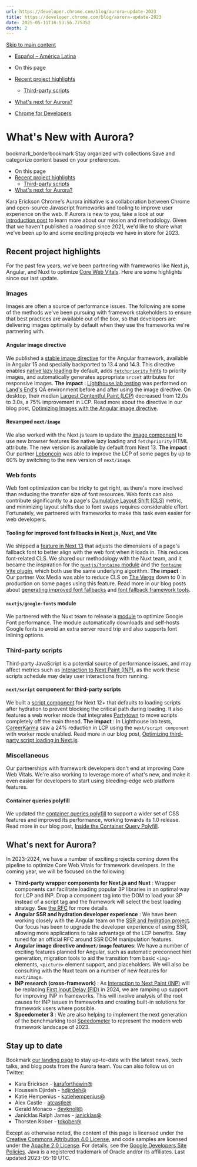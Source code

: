 ```yaml
---
url: https://developer.chrome.com/blog/aurora-update-2023
title: https://developer.chrome.com/blog/aurora-update-2023
date: 2025-05-11T16:53:56.775352
depth: 2
---
```


[ Skip to main content ](https://developer.chrome.com/blog/aurora-update-2023#main-content)
  * [Español – América Latina](https://developer.chrome.com/blog/aurora-update-2023?hl=es-419)




  * On this page
  * [Recent project highlights](https://developer.chrome.com/blog/aurora-update-2023#recent_project_highlights)
    * [Third-party scripts](https://developer.chrome.com/blog/aurora-update-2023#third-party_scripts)
  * [What's next for Aurora?](https://developer.chrome.com/blog/aurora-update-2023#whats_next_for_aurora)


  * [ Chrome for Developers ](https://developer.chrome.com/)


#  What's New with Aurora? 
bookmark_borderbookmark Stay organized with collections  Save and categorize content based on your preferences.
  * On this page
  * [Recent project highlights](https://developer.chrome.com/blog/aurora-update-2023#recent_project_highlights)
    * [Third-party scripts](https://developer.chrome.com/blog/aurora-update-2023#third-party_scripts)
  * [What's next for Aurora?](https://developer.chrome.com/blog/aurora-update-2023#whats_next_for_aurora)


Kara Erickson 
Chrome's Aurora initiative is a collaboration between Chrome and open-source Javascript frameworks and tooling to improve user experience on the web. If Aurora is new to you, take a look at our [introduction post](https://developer.chrome.com/blog/introducing-aurora) to learn more about our mission and methodology.
Given that we haven't published a roadmap since 2021, we'd like to share what we've been up to and some exciting projects we have in store for 2023.
## Recent project highlights
For the past few years, we've been partnering with frameworks like Next.js, Angular, and Nuxt to optimize [Core Web Vitals](https://web.dev/articles/vitals). Here are some highlights since our last update.
### Images
Images are often a source of performance issues. The following are some of the methods we've been pursuing with framework stakeholders to ensure that best practices are available out of the box, so that developers are delivering images optimally by default when they use the frameworks we're partnering with.
#### Angular image directive
We published a [stable image directive](https://angular.io/guide/image-directive) for the Angular framework, available in Angular 15 and specially backported to 13.4 and 14.3. This directive enables [native lazy loading](https://web.dev/articles/browser-level-image-lazy-loading) by default, adds [`fetchpriority` hints](https://web.dev/articles/fetch-priority) to priority images, and automatically generates appropriate `srcset` attributes for responsive images.
**The impact** : [Lighthouse lab testing](https://philipwalton.com/articles/my-challenge-to-the-web-performance-community/) was performed on [Land's End's](https://www.landsend.com/) QA environment before and after using the image directive. On desktop, their median [Largest Contentful Paint (LCP)](https://web.dev/articles/lcp) decreased from 12.0s to 3.0s, a 75% improvement in LCP.
Read more about the directive in our blog post, [Optimizing Images with the Angular image directive](https://developer.chrome.com/blog/angular-image-directive).
#### Revamped `next/image`
We also worked with the Next.js team to update the [image component](https://nextjs.org/docs/app/building-your-application/optimizing/images) to use new browser features like native lazy loading and `fetchpriority` HTML attribute. The new version is available by default from Next 13.
**The impact** : Our partner [Leboncoin](https://www.leboncoin.fr/) was able to improve the LCP of some pages by up to 60% by switching to the new version of `next/image`.
### Web fonts
Web font optimization can be tricky to get right, as there's more involved than reducing the transfer size of font resources. Web fonts can also contribute significantly to a page's [Cumulative Layout Shift (CLS)](https://web.dev/articles/cls) metric, and minimizing layout shifts due to font swaps requires considerable effort. Fortunately, we partnered with frameworks to make this task even easier for web developers.
#### Tooling for improved font fallbacks in Next.js, Nuxt, and Vite
We shipped a [feature in Next 13](https://nextjs.org/docs/app/building-your-application/optimizing/fonts) that adjusts the dimensions of a page's fallback font to better align with the web font when it loads in. This reduces font-related CLS. We shared our methodology with the Nuxt team, and it became the inspiration for the [`nuxtjs/fontaine` module](https://github.com/nuxt-modules/fontaine) and the [`fontaine` Vite plugin](https://github.com/danielroe/fontaine), which both use the same underlying algorithm.
**The impact** : Our partner Vox Media was able to reduce CLS on [The Verge](https://www.theverge.com/) down to 0 in production on some pages using this feature.
Read more in our blog posts about [generating improved font fallbacks](https://developer.chrome.com/blog/font-fallbacks) and [font fallback framework tools](https://developer.chrome.com/blog/framework-tools-font-fallback).
#### `nuxtjs/google-fonts` module
We partnered with the Nuxt team to release a [module](https://google-fonts.nuxtjs.org/) to optimize Google Font performance. The module automatically downloads and self-hosts Google fonts to avoid an extra server round trip and also supports font inlining options.
### Third-party scripts
Third-party JavaScript is a potential source of performance issues, and may affect metrics such as [Interaction to Next Paint (INP)](https://web.dev/articles/inp), as the work these scripts schedule may delay user interactions from running.
#### `next/script` component for third-party scripts
We built a [script component](https://nextjs.org/docs/app/building-your-application/optimizing/scripts) for Next 12+ that defaults to loading scripts after hydration to prevent blocking the critical path during loading. It also features a web worker mode that integrates [Partytown](https://partytown.builder.io/) to move scripts completely off the main thread.
**The impact** : In Lighthouse lab tests, [CareerKarma](https://careerkarma.com/) saw a 24% reduction in LCP using the `next/script component` with worker mode enabled.
Read more in our blog post, [Optimizing third-party script loading in Next.js](https://developer.chrome.com/blog/script-component).
### Miscellaneous
Our partnerships with framework developers don't end at improving Core Web Vitals. We're also working to leverage more of what's new, and make it even easier for developers to start using bleeding-edge web platform features.
#### Container queries polyfill
We updated the [container queries polyfill](https://www.npmjs.com/package/container-query-polyfill) to support a wider set of CSS features and improved its performance, working towards its 1.0 release.
Read more in our blog post, [Inside the Container Query Polyfill](https://developer.chrome.com/blog/inside-the-container-query-polyfill).
## What's next for Aurora?
In 2023-2024, we have a number of exciting projects coming down the pipeline to optimize Core Web Vitals for framework developers.
In the coming year, we will be focused on the following:
  * **Third-party wrapper components for Next.js and Nuxt** : Wrapper components can facilitate loading popular 3P libraries in an optimal way for LCP and INP. Drop a component tag into the DOM to load your 3P instead of a script tag and the framework will select the best loading strategy. See [the RFC](https://github.com/vercel/next.js/discussions/48256) for more details.
  * **Angular SSR and hydration developer experience** : We have been working closely with the Angular team on the [SSR and hydration project](https://angular.io/guide/hydration). Our focus has been to upgrade the developer experience of using SSR, allowing more applications to take advantage of the LCP benefits. Stay tuned for an official RFC around SSR DOM manipulation features.
  * **Angular image directive and`nuxt/image` features**: We have a number of exciting features planned for Angular, such as automatic preconnect hint generation, migration tools to aid the transition from basic `<img>` elements, `<picture>` element support, and placeholders. We will also be consulting with the Nuxt team on a number of new features for `nuxt/image`.
  * **INP research (cross-framework)** : As [Interaction to Next Paint (INP)](https://web.dev/articles/inp) will be replacing [First Input Delay (FID)](https://web.dev/articles/fid) in 2024, we are ramping up support for improving INP in frameworks. This will involve analysis of the root causes for INP issues in frameworks and creating built-in solutions for framework users where possible.
  * **Speedometer 3** : We are also helping to implement the next generation of the benchmarking tool [Speedometer](https://browserbench.org/Speedometer2.0/) to represent the modern web framework landscape of 2023.


## Stay up to date
Bookmark [our landing page](https://developer.chrome.com/docs/aurora) to stay up-to-date with the latest news, tech talks, and blog posts from the Aurora team. You can also follow us on Twitter:
  * Kara Erickson - [karaforthewin@](https://twitter.com/karaforthewin)
  * Houssein Djirdeh - [hdjirdeh@](https://twitter.com/hdjirdeh)
  * Katie Hempenius - [katiehempenius@](https://twitter.com/katiehempenius)
  * Alex Castle - [atcastle@](https://twitter.com/atcastle)
  * Gerald Monaco - [devknoll@](https://twitter.com/devknoll)
  * Janicklas Ralph James - [janicklas@](https://twitter.com/janicklas)
  * Thorsten Kober - [tckober@](https://twitter.com/tckober)


Except as otherwise noted, the content of this page is licensed under the [Creative Commons Attribution 4.0 License](https://creativecommons.org/licenses/by/4.0/), and code samples are licensed under the [Apache 2.0 License](https://www.apache.org/licenses/LICENSE-2.0). For details, see the [Google Developers Site Policies](https://developers.google.com/site-policies). Java is a registered trademark of Oracle and/or its affiliates.
Last updated 2023-05-19 UTC.

